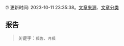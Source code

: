 :alarm_clock: 更新时间: 2023-10-11 23:35:38。[文章来源](/README.md)、[文章分类](/TAGS.md)

## 报告


> 关键字：`报告`、`月报`



